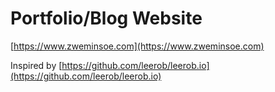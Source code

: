 # Portfolio/Blog Website

[https://www.zweminsoe.com](https://www.zweminsoe.com)

Inspired by [https://github.com/leerob/leerob.io](https://github.com/leerob/leerob.io)
